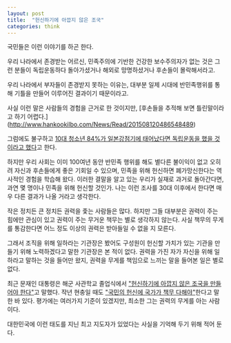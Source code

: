 ```yaml
---
layout: post
title:  "헌신하기에 아깝지 않은 조국"
categories: think
---
```


국민들은 이런 이야기를 하곤 한다.

우리 나라에서 존경받는 어르신, 민족주의에 기반한 건강한 보수주의자가 없는 것은 그런 분들이 독립운동하다 돌아가셨거나 해외로 망명하셨거나 후손들이 몰락해서라고.

우리 나라에서 부자들이 존경받지 못하는 이유는, 대부분 일제 시대에 반민족행위를 통해 기틀을 만들어 이루어진 결과이기 때문이라고.

사실 이런 말은 사람들의 경험을 근거로 한 것이지만, [후손들을 추적해 보면 틀린말이라고 하기 어렵다.] (http://www.hankookilbo.com/News/Read/201508120486548489)

그럼에도 불구하고 [10대 청소년 84%가 일본강점기에 태어났다면 독립운동을 했을 것이라고 했다](https://www.yna.co.kr/view/AKR20190201057600030)고 한다.

하지만 우리 사회는 이미 100여년 동안 반민족 행위를 해도 별다른 불이익이 없고 오히려 자신과 후손들에게 좋은 기회일 수 있으며, 민족을 위해 헌신하면 폐가망신한다는 역사적인 경험을 학습해 왔다. 이러한 결말을 알고 있는 우리가 실재로 과거로 돌아간다면, 과연 몇 명이나 민족을 위해 헌신할 것인가.  나는 이런 조사를 30대 이후에서 한다면 매우 다른 결과가 나올 거라고 생각한다.

작은 정치든 큰 정치든 권력을 좇는 사람들은 많다. 하지만 그들 대부분은 권력이 주는 힘에만 관심이 있고 권력이 주는 무거운 책무는 별로 생각하지 않는다. 사실 책무의 무게를 통감한다면 어느 정도 이상의 권력은 받아들일 수 없을 지 모른다.  

그래서 조직을 위해 일하라는 기관장은 봤어도 구성원이 헌신할 가치가 있는 기관을 만들기 위해 노력하겠다고 말한 기관장은 본 적이 없다.  권력을 가진 자가 자신을 위해 일하라고 말하는 것을 들어만 왔지, 권력을 무게를 책임으로 느끼는 말을 들어본 일은 별로 없다.

최근 문재인 대통령은 해군 사관학교 졸업식에서 ["헌신하기에 아깝지 않은 조국을 만들어야 한다"](http://www.ddanzi.com/index.php?document_srl=551338271)고 말했다. 작년 현충일 때도  ["국민의 헌신에 국가가 책무 다해야"](http://news.jtbc.joins.com/article/ArticlePrint.aspx?news_id=NB11646236)한다고 말한 바 있다. 평가에는 여러가지 기준이 있겠지만, 최소한 그는 권력의 무게를 아는 사람이다.

대한민국에 이런 태도를 지닌 최고 지도자가 있었다는 사실을 기억해 두기 위해 적어 둔다.
